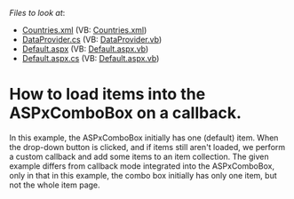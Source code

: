 <!-- default file list -->
*Files to look at*:

* [Countries.xml](./CS/App_Data/Countries.xml) (VB: [Countries.xml](./VB/App_Data/Countries.xml))
* [DataProvider.cs](./CS/DataProvider.cs) (VB: [DataProvider.vb](./VB/DataProvider.vb))
* [Default.aspx](./CS/Default.aspx) (VB: [Default.aspx.vb](./VB/Default.aspx.vb))
* [Default.aspx.cs](./CS/Default.aspx.cs) (VB: [Default.aspx.vb](./VB/Default.aspx.vb))
<!-- default file list end -->
# How to load items into the ASPxComboBox on a callback.


<p>In this example, the ASPxComboBox initially has one (default) item. When the drop-down button is clicked, and if items still aren't loaded, we perform a custom callback and add some items to an item collection. The given example differs from callback mode integrated into the ASPxComboBox, only in that in this example, the combo box initially has only one item, but not the whole item page.</p>

<br/>


